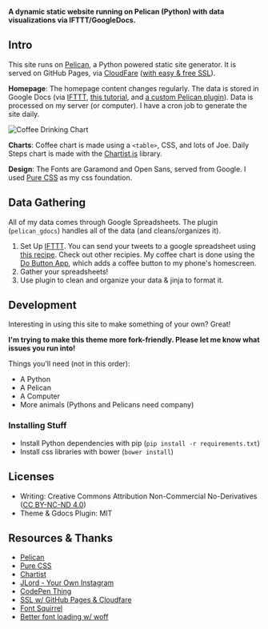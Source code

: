 **A dynamic static website running on Pelican (Python) with data visualizations via IFTTT/GoogleDocs.**

## Intro

This site runs on [Pelican](http://docs.getpelican.com), a Python powered static site generator. It is served on GitHub Pages, via [CloudFare](https://www.cloudflare.com/) ([with easy & free SSL](https://sheharyar.me/blog/free-ssl-for-github-pages-with-custom-domains/)).

**Homepage**: The homepage content changes regularly. The data is stored in Google Docs (via [IFTTT](http://ifttt.com), [this tutorial](http://jlord.us/blog/your-own-instagram.html), and [a custom Pelican plugin](https://github.com/joehand/joeahand/tree/master/plugins/pelican_gdocs)). Data is processed on my server (or computer). I have a cron job to generate the site daily.

![Coffee Drinking Chart](https://dl.dropboxusercontent.com/u/34000599/imgs/coffee_chart.png "Coffee Drinking")

**Charts**: Coffee chart is made using a `<table>`, CSS, and lots of Joe. Daily Steps chart is made with the [Chartist.js](http://gionkunz.github.io/chartist-js/index.html) library.

**Design**: The Fonts are Garamond and Open Sans, served from Google. I used [Pure CSS](http://purecss.io/layouts/) as my css foundation.

## Data Gathering

All of my data comes through Google Spreadsheets. The plugin (`pelican_gdocs`) handles all of the data (and cleans/organizes it).

1. Set Up [IFTTT](http://ifttt.com). You can send your tweets to a google spreadsheet using [this recipe](https://ifttt.com/recipes/112226-save-your-tweets-in-a-google-spreadsheet). Check out other recipies. My coffee chart is done using the [Do Button App](https://ifttt.com/products/do/button), which adds a coffee button to my phone's homescreen.
2. Gather your spreadsheets!
3. Use plugin to clean and organize your data & jinja to format it. 

## Development

Interesting in using this site to make something of your own? Great!

**I'm trying to make this theme more fork-friendly. Please let me know what issues you run into!**

Things you'll need (not in this order):

* A Python
* A Pelican
* A Computer
* More animals (Pythons and Pelicans need company)

### Installing Stuff

* Install Python dependencies with pip (`pip install -r requirements.txt`)
* Install css libraries with bower (`bower install`)

## Licenses

* Writing: Creative Commons Attribution Non-Commercial No-Derivatives ([CC BY-NC-ND 4.0](http://creativecommons.org/licenses/by-nc-nd/4.0/)) 
* Theme & Gdocs Plugin: MIT

## Resources & Thanks

* [Pelican](http://docs.getpelican.com)
* [Pure CSS](http://purecss.io/)
* [Chartist](http://gionkunz.github.io/chartist-js/index.html)
* [JLord - Your Own Instagram](http://jlord.us/blog/your-own-instagram.html)
* [CodePen Thing](http://codepen.io/hackthevoid/pen/AIoba/)
* [SSL w/ GitHub Pages & Cloudfare](https://sheharyar.me/blog/free-ssl-for-github-pages-with-custom-domains/)
* [Font Squirrel](http://www.fontsquirrel.com/)
* [Better font loading w/ woff](http://bdadam.com/blog/better-webfont-loading-with-localstorage-and-woff2.html)


